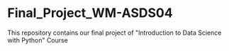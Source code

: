 # Final_Project_WM-ASDS04
This repository contains our final project of "Introduction to Data Science with Python" Course
